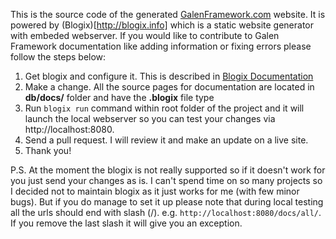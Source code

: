This is the source code of the generated [GalenFramework.com](http://galenframework.com) website. It is powered by (Blogix)[http://blogix.info] which is a static website generator with embeded webserver.
If you would like to contribute to Galen Framework documentation like adding information or fixing errors please follow the steps below:

1. Get blogix and configure it. This is described in [Blogix Documentation](http://blogix.info/docs/all/)
2. Make a change. All the source pages for documentation are located in **db/docs/** folder and have the **.blogix** file type
3. Run ```blogix run``` command within root folder of the project and it will launch the local webserver so you can test your changes via http://localhost:8080.
4. Send a pull request. I will review it and make an update on a live site.
5. Thank you!

P.S. At the moment the blogix is not really supported so if it doesn't work for you just send your changes as is. I can't spend time on so many projects so I decided not to maintain blogix as it just works for me (with few minor bugs). But if you do manage to set it up please note that during local testing all the urls should end with slash (/). e.g. ```http://localhost:8080/docs/all/```. If you remove the last slash it will give you an exception.
